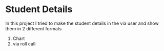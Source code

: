 # Student Details
In this project I tried to make the student details in the via user and show them in 2 different formats 
1. Chart
2. via roll call
